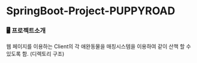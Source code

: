 # SpringBoot-Project-PUPPYROAD


### 🖥️ 프로젝트소개

웹 페이지를 이용하는 Client의 각 애완동물을 매칭시스템을 이용하여 같이 산책 할 수 있도록 함.
(디렉토리 구조)
